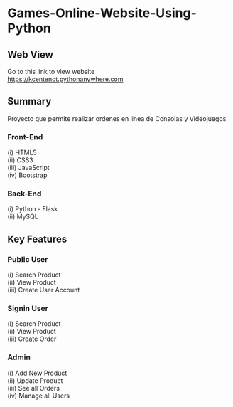 # Games-Online-Website-Using-Python

## Web View
Go to this link to view website <br>
https://kcentenot.pythonanywhere.com

## Summary
Proyecto que permite realizar ordenes en linea de Consolas y Videojuegos

### Front-End
  (i) HTML5 <br>
  (ii) CSS3 <br>
  (iii) JavaScript <br>
  (iv) Bootstrap <br>

### Back-End
  (i) Python - Flask <br>
  (ii) MySQL <br>

## Key Features
### Public User
(i) Search Product <br>
(ii) View Product <br>
(iii) Create User Account <br>

### Signin User
(i) Search Product <br>
(ii) View Product <br>
(iii) Create Order <br>


### Admin
(i) Add New Product <br>
(ii) Update Product <br>
(iii) See all Orders <br>
(iv) Manage all Users <br>

